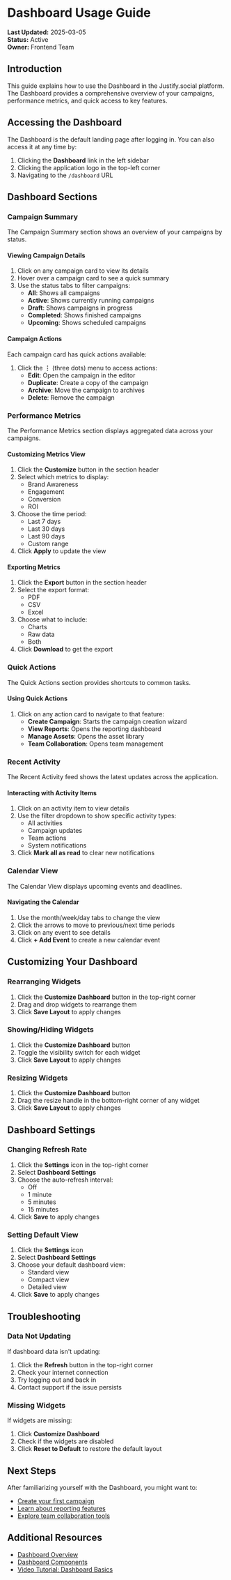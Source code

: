 # Dashboard Usage Guide

**Last Updated:** 2025-03-05  
**Status:** Active  
**Owner:** Frontend Team

## Introduction

This guide explains how to use the Dashboard in the Justify.social platform. The Dashboard provides a comprehensive overview of your campaigns, performance metrics, and quick access to key features.

## Accessing the Dashboard

The Dashboard is the default landing page after logging in. You can also access it at any time by:

1. Clicking the **Dashboard** link in the left sidebar
2. Clicking the application logo in the top-left corner
3. Navigating to the `/dashboard` URL

## Dashboard Sections

### Campaign Summary

The Campaign Summary section shows an overview of your campaigns by status.

#### Viewing Campaign Details

1. Click on any campaign card to view its details
2. Hover over a campaign card to see a quick summary
3. Use the status tabs to filter campaigns:
   - **All**: Shows all campaigns
   - **Active**: Shows currently running campaigns
   - **Draft**: Shows campaigns in progress
   - **Completed**: Shows finished campaigns
   - **Upcoming**: Shows scheduled campaigns

#### Campaign Actions

Each campaign card has quick actions available:

1. Click the **⋮** (three dots) menu to access actions:
   - **Edit**: Open the campaign in the editor
   - **Duplicate**: Create a copy of the campaign
   - **Archive**: Move the campaign to archives
   - **Delete**: Remove the campaign

### Performance Metrics

The Performance Metrics section displays aggregated data across your campaigns.

#### Customizing Metrics View

1. Click the **Customize** button in the section header
2. Select which metrics to display:
   - Brand Awareness
   - Engagement
   - Conversion
   - ROI
3. Choose the time period:
   - Last 7 days
   - Last 30 days
   - Last 90 days
   - Custom range
4. Click **Apply** to update the view

#### Exporting Metrics

1. Click the **Export** button in the section header
2. Select the export format:
   - PDF
   - CSV
   - Excel
3. Choose what to include:
   - Charts
   - Raw data
   - Both
4. Click **Download** to get the export

### Quick Actions

The Quick Actions section provides shortcuts to common tasks.

#### Using Quick Actions

1. Click on any action card to navigate to that feature:
   - **Create Campaign**: Starts the campaign creation wizard
   - **View Reports**: Opens the reporting dashboard
   - **Manage Assets**: Opens the asset library
   - **Team Collaboration**: Opens team management

### Recent Activity

The Recent Activity feed shows the latest updates across the application.

#### Interacting with Activity Items

1. Click on an activity item to view details
2. Use the filter dropdown to show specific activity types:
   - All activities
   - Campaign updates
   - Team actions
   - System notifications
3. Click **Mark all as read** to clear new notifications

### Calendar View

The Calendar View displays upcoming events and deadlines.

#### Navigating the Calendar

1. Use the month/week/day tabs to change the view
2. Click the arrows to move to previous/next time periods
3. Click on any event to see details
4. Click **+ Add Event** to create a new calendar event

## Customizing Your Dashboard

### Rearranging Widgets

1. Click the **Customize Dashboard** button in the top-right corner
2. Drag and drop widgets to rearrange them
3. Click **Save Layout** to apply changes

### Showing/Hiding Widgets

1. Click the **Customize Dashboard** button
2. Toggle the visibility switch for each widget
3. Click **Save Layout** to apply changes

### Resizing Widgets

1. Click the **Customize Dashboard** button
2. Drag the resize handle in the bottom-right corner of any widget
3. Click **Save Layout** to apply changes

## Dashboard Settings

### Changing Refresh Rate

1. Click the **Settings** icon in the top-right corner
2. Select **Dashboard Settings**
3. Choose the auto-refresh interval:
   - Off
   - 1 minute
   - 5 minutes
   - 15 minutes
4. Click **Save** to apply changes

### Setting Default View

1. Click the **Settings** icon
2. Select **Dashboard Settings**
3. Choose your default dashboard view:
   - Standard view
   - Compact view
   - Detailed view
4. Click **Save** to apply changes

## Troubleshooting

### Data Not Updating

If dashboard data isn't updating:

1. Click the **Refresh** button in the top-right corner
2. Check your internet connection
3. Try logging out and back in
4. Contact support if the issue persists

### Missing Widgets

If widgets are missing:

1. Click **Customize Dashboard**
2. Check if the widgets are disabled
3. Click **Reset to Default** to restore the default layout

## Next Steps

After familiarizing yourself with the Dashboard, you might want to:

- [Create your first campaign](../campaign-wizard/usage.md)
- [Learn about reporting features](../reports/usage.md)
- [Explore team collaboration tools](../settings/options.md)

## Additional Resources

- [Dashboard Overview](./overview.md)
- [Dashboard Components](./components.md)
- [Video Tutorial: Dashboard Basics](https://example.com/tutorials/dashboard)
